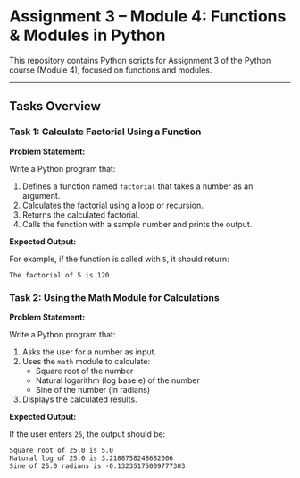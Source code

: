 
#  Assignment 3 – Module 4: Functions & Modules in Python

This repository contains Python scripts for Assignment 3 of the Python course (Module 4), focused on functions and modules.

---

## Tasks Overview

###  Task 1: Calculate Factorial Using a Function

**Problem Statement:**

Write a Python program that:

1. Defines a function named `factorial` that takes a number as an argument.
2. Calculates the factorial using a loop or recursion.
3. Returns the calculated factorial.
4. Calls the function with a sample number and prints the output.

**Expected Output:**

For example, if the function is called with `5`, it should return:

```
The factorial of 5 is 120
```


###  Task 2: Using the Math Module for Calculations

**Problem Statement:**

Write a Python program that:

1. Asks the user for a number as input.
2. Uses the `math` module to calculate:
   - Square root of the number
   - Natural logarithm (log base e) of the number
   - Sine of the number (in radians)
3. Displays the calculated results.

**Expected Output:**

If the user enters `25`, the output should be:

```
Square root of 25.0 is 5.0
Natural log of 25.0 is 3.2188758248682006
Sine of 25.0 radians is -0.13235175009777303
```
